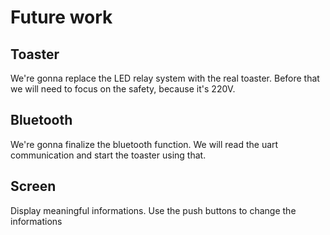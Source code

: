 # Future work

## Toaster

We're gonna replace the LED relay system with the real toaster. Before that we will need to focus on the safety, because it's 220V.

## Bluetooth

We're gonna finalize the bluetooth function. We will read the uart communication and start the toaster using that.

## Screen

Display meaningful informations. Use the push buttons to change the informations
